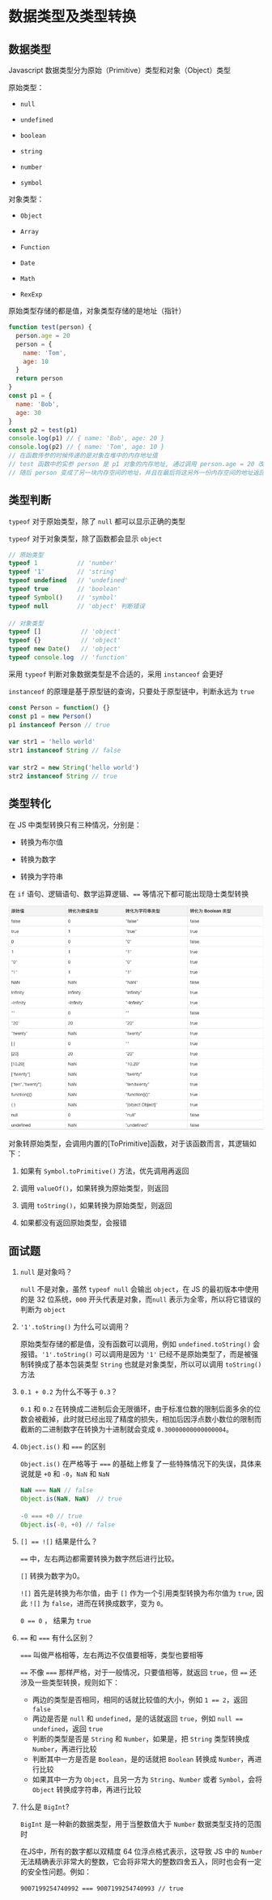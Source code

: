 # 数据类型及类型转换

## 数据类型

Javascript 数据类型分为原始（Primitive）类型和对象（Object）类型

原始类型：

+ `null`

+ `undefined`

+ `boolean`

+ `string`

+ `number`

+ `symbol`

对象类型：

+ `Object`

+ `Array`

+ `Function`

+ `Date`

+ `Math`

+ `RexExp`

原始类型存储的都是值，对象类型存储的是地址（指针）

```js
function test(person) {
  person.age = 20
  person = {
    name: 'Tom',
    age: 10
  }
  return person
}
const p1 = {
  name: 'Bob',
  age: 30
}
const p2 = test(p1)
console.log(p1) // { name: 'Bob', age: 20 }
console.log(p2) // { name: 'Tom', age: 10 }
// 在函数传参的时候传递的是对象在堆中的内存地址值
// test 函数中的实参 person 是 p1 对象的内存地址, 通过调用 person.age = 20 改变了 p1 的值
// 随后 person 变成了另一块内存空间的地址，并且在最后将这另外一份内存空间的地址返回，赋给了 p2
```

## 类型判断

`typeof` 对于原始类型，除了 `null` 都可以显示正确的类型

`typeof` 对于对象类型，除了函数都会显示 `object`

```js
// 原始类型
typeof 1           // 'number'
typeof '1'         // 'string'
typeof undefined   // 'undefined'
typeof true        // 'boolean'
typeof Symbol()    // 'symbol'
typeof null        // 'object' 判断错误

// 对象类型
typeof []           // 'object'
typeof {}           // 'object'
typeof new Date()   // 'object'
typeof console.log  // 'function'
```

采用 `typeof` 判断对象数据类型是不合适的，采用 `instanceof` 会更好

`instanceof` 的原理是基于原型链的查询，只要处于原型链中，判断永远为 `true`

```js
const Person = function() {}
const p1 = new Person()
p1 instanceof Person // true

var str1 = 'hello world'
str1 instanceof String // false

var str2 = new String('hello world')
str2 instanceof String // true
```

## 类型转化

在 JS 中类型转换只有三种情况，分别是：

+ 转换为布尔值

+ 转换为数字

+ 转换为字符串

在 `if` 语句、逻辑语句、数学运算逻辑、`==` 等情况下都可能出现隐士类型转换

![类型转换](../img/类型转换.png)

对象转原始类型，会调用内置的[ToPrimitive]函数，对于该函数而言，其逻辑如下：

1. 如果有 `Symbol.toPrimitive()` 方法，优先调用再返回

2. 调用 `valueOf()`，如果转换为原始类型，则返回

3. 调用 `toString()`，如果转换为原始类型，则返回

4. 如果都没有返回原始类型，会报错

## 面试题

1. `null` 是对象吗？

    `null` 不是对象，虽然 `typeof null` 会输出 `object`，在 JS 的最初版本中使用的是 32 位系统，`000` 开头代表是对象，而`null` 表示为全零，所以将它错误的判断为 `object`

2. `'1'.toString()` 为什么可以调用？

    原始类型存储的都是值，没有函数可以调用，例如 `undefined.toString()` 会报错。`'1'.toString()` 可以调用是因为 `'1'` 已经不是原始类型了，而是被强制转换成了基本包装类型 `String` 也就是对象类型，所以可以调用 `toString()` 方法

3. `0.1 + 0.2` 为什么不等于 `0.3`？

    `0.1` 和 `0.2` 在转换成二进制后会无限循环，由于标准位数的限制后面多余的位数会被截掉，此时就已经出现了精度的损失，相加后因浮点数小数位的限制而截断的二进制数字在转换为十进制就会变成 `0.30000000000000004`。

4. `Object.is()` 和 `===` 的区别

    `Object.is()` 在严格等于 `===` 的基础上修复了一些特殊情况下的失误，具体来说就是 `+0` 和 `-0`，`NaN` 和 `NaN`

    ```js
    NaN === NaN // false
    Object.is(NaN, NaN)  // true

    -0 === +0 // true
    Object.is(-0, +0) // false
    ```

5. `[] == ![]` 结果是什么？

    `==` 中，左右两边都需要转换为数字然后进行比较。

    `[]` 转换为数字为0。

    `![]` 首先是转换为布尔值，由于 `[]` 作为一个引用类型转换为布尔值为 `true`, 因此 `![]` 为 `false`，进而在转换成数字，变为 `0`。

    `0 == 0` ， 结果为 `true`

6. `==` 和 `===` 有什么区别？

    `===` 叫做严格相等，左右两边不仅值要相等，类型也要相等

    `==` 不像 `===` 那样严格，对于一般情况，只要值相等，就返回 `true`，但 `==` 还涉及一些类型转换，规则如下：

    + 两边的类型是否相同，相同的话就比较值的大小，例如 `1 == 2`，返回 `false`
    + 两边是否是 `null` 和 `undefined`，是的话就返回 `true`，例如 `null == undefined`，返回 `true`
    + 判断的类型是否是 `String` 和 `Number`，如果是，把 `String` 类型转换成 `Number`，再进行比较
    + 判断其中一方是否是 `Boolean`，是的话就把 `Boolean` 转换成 `Number`，再进行比较
    + 如果其中一方为 `Object`，且另一方为 `String`、`Number` 或者 `Symbol`，会将 `Object` 转换成字符串，再进行比较

7. 什么是 `BigInt`?

    `BigInt` 是一种新的数据类型，用于当整数值大于 `Number` 数据类型支持的范围时

    在JS中，所有的数字都以双精度 64 位浮点格式表示，这导致 JS 中的 `Number` 无法精确表示非常大的整数，它会将非常大的整数四舍五入，同时也会有一定的安全性问题。例如：

    `9007199254740992 === 9007199254740993 // true`